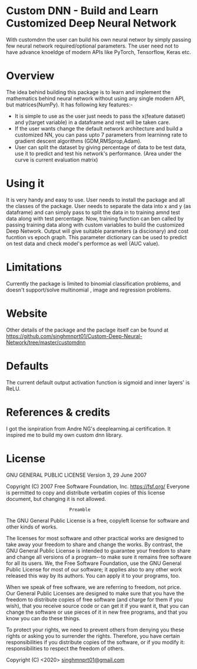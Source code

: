 # Custom DNN - Build and Learn Customized Deep Neural Network
With customdnn the user can build his own neural networ by simply passing few neural network required/optional parameters. The user need not to have advance knoeldge of modern APIs like PyTorch, Tensorflow, Keras etc.

# Overview
The idea behind building this package is to learn and implement the mathematics behind neural network without using any single modern API, but matrices(NumPy). It has following key features:-
- It is simple to use as the user just needs to pass the x(feature dataset) and y(target variable) in a dataframe and rest will be taken care.
- If the user wants change the default network architecture and build a customized NN, you can pass upto 7 parameters from learninng rate to gradient descent algorithms (GDM,RMSprop,Adam).
- User can split the dataset by giving percentage of data to be test data, use it to predict and test his network's performance. (Area under the curve is current evaluation matrix)

# Using it
It is very handy and easy to use. User needs to install the package and all the classes of the package. User needs to separate the data into x and y (as dataframe) and can simply pass to split the data in to training amnd test data along with test percentage. 
Now, training function can ben called by passing training data along with custom variables to build the customized Deep Network.
Output will give suitable parameters (a discionary) and cost fucntion vs epoch graph.
This parameter dictionary can be used to predict on test data and check model's performce as well (AUC value).

# Limitations
Currently the package is limited to binomial classification problems, and doesn't support/solve  multinomial , image and regression problems. 

# Website 
Other details of the package and the paclage itself can be found at https://github.com/singhmnprt01/Custom-Deep-Neural-Network/tree/master/customdnn

# Defaults
The current default output activation function is sigmoid and inner layers' is ReLU.

# References & credits
I got the isnpiration from Andre NG's deeplearning.ai certification. It inspired me to build my own custom dnn library.

# License
GNU GENERAL PUBLIC LICENSE
                       Version 3, 29 June 2007

 Copyright (C) 2007 Free Software Foundation, Inc. <https://fsf.org/>
 Everyone is permitted to copy and distribute verbatim copies
 of this license document, but changing it is not allowed.

                            Preamble

  The GNU General Public License is a free, copyleft license for
software and other kinds of works.

  The licenses for most software and other practical works are designed
to take away your freedom to share and change the works.  By contrast,
the GNU General Public License is intended to guarantee your freedom to
share and change all versions of a program--to make sure it remains free
software for all its users.  We, the Free Software Foundation, use the
GNU General Public License for most of our software; it applies also to
any other work released this way by its authors.  You can apply it to
your programs, too.

  When we speak of free software, we are referring to freedom, not
price.  Our General Public Licenses are designed to make sure that you
have the freedom to distribute copies of free software (and charge for
them if you wish), that you receive source code or can get it if you
want it, that you can change the software or use pieces of it in new
free programs, and that you know you can do these things.

  To protect your rights, we need to prevent others from denying you
these rights or asking you to surrender the rights.  Therefore, you have
certain responsibilities if you distribute copies of the software, or if
you modify it: responsibilities to respect the freedom of others.

<customdnn>  Copyright (C) <2020>  <singhmnprt01@gmail.com>
